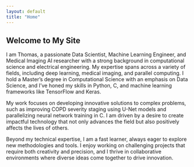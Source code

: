 ```yaml
---
layout: default
title: "Home"
---
```


## Welcome to My Site

I am Thomas, a passionate Data Scientist, Machine Learning Engineer, and Medical Imaging AI researcher with a strong background in computational science and electrical engineering. My expertise spans across a variety of fields, including deep learning, medical imaging, and parallel computing. I hold a Master’s degree in Computational Science with an emphasis on Data Science, and I’ve honed my skills in Python, C, and machine learning frameworks like TensorFlow and Keras.

My work focuses on developing innovative solutions to complex problems, such as improving COPD severity staging using U-Net models and parallelizing neural network training in C. I am driven by a desire to create impactful technology that not only advances the field but also positively affects the lives of others.

Beyond my technical expertise, I am a fast learner, always eager to explore new methodologies and tools. I enjoy working on challenging projects that require both creativity and precision, and I thrive in collaborative environments where diverse ideas come together to drive innovation.